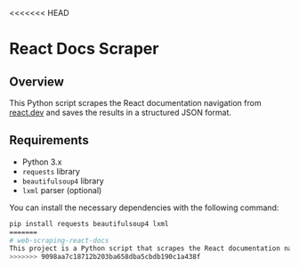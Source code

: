 <<<<<<< HEAD
# React Docs Scraper

## Overview
This Python script scrapes the React documentation navigation from [react.dev](https://react.dev/learn) and saves the results in a structured JSON format.

## Requirements
- Python 3.x
- `requests` library
- `beautifulsoup4` library
- `lxml` parser (optional)

You can install the necessary dependencies with the following command:

```bash
pip install requests beautifulsoup4 lxml
=======
# web-scraping-react-docs
This project is a Python script that scrapes the React documentation navigation from [react.dev](https://react.dev/learn) and saves the results in a JSON file. It uses `requests` to fetch the page content and `BeautifulSoup` to parse the HTML, extracting links and their nested sections. The output is written to `docs.json`.
>>>>>>> 9098aa7c18712b203ba658dba5cbdb190c1a438f
